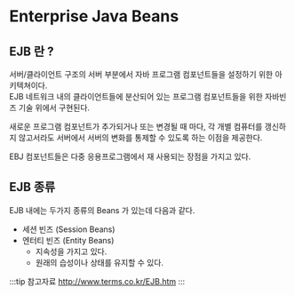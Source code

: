 # Enterprise Java Beans

## EJB 란 ?

서버/클라이언트 구조의 서버 부분에서 자바 프로그램 컴포넌트들을 설정하기 위한 아키텍쳐이다.  
EJB 네트워크 내의 클라이언트들에 분산되어 있는 프로그램 컴포넌트들을 위한 자바빈즈 기술 위에서 구현된다.

새로운 프로그램 컴포넌트가 추가되거나 또는 변경될 때 마다, 각 개별 컴퓨터를 갱신하지 않고서라도 서버에서 서버의 변화를 통제할 수 있도록 하는 이점을 제공한다.

EBJ 컴포넌트들은 다중 응용프로그램에서 재 사용되는 장점을 가지고 있다.

## EJB 종류

EJB 내에는 두가지 종류의 Beans 가 있는데 다음과 같다.

* 세션 빈즈 (Session Beans)
* 엔터티 빈즈 (Entity Beans)
  * 지속성을 가지고 있다.
  * 원래의 습성이나 상태를 유지할 수 있다.

:::tip 참고자료
<http://www.terms.co.kr/EJB.htm>
:::